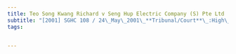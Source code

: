 ```yaml
---
title: Teo Song Kwang Richard v Seng Hup Electric Company (S) Pte Ltd 
subtitle: "[2001] SGHC 108 / 24\_May\_2001\_**Tribunal/Court**\_:High\_Court\_**Coram**\_:S\_Rajendran\_J\_**Counsel\_Name(s)**\_:—\_**Parties**\_:—"
tags:


---
```


